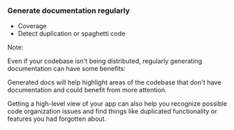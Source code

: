 ### Generate documentation regularly

* Coverage <!-- .element: class="fragment" -->
* Detect duplication or spaghetti code <!-- .element: class="fragment" -->

Note:

Even if your codebase isn't being distributed, regularly generating documentation can have some benefits:

Generated docs will help highlight areas of the codebase that don't have documentation and could benefit from more attention.

Getting a high-level view of your app can also help you recognize possible code organization issues and find things like duplicated functionality or features you had forgotten about.
